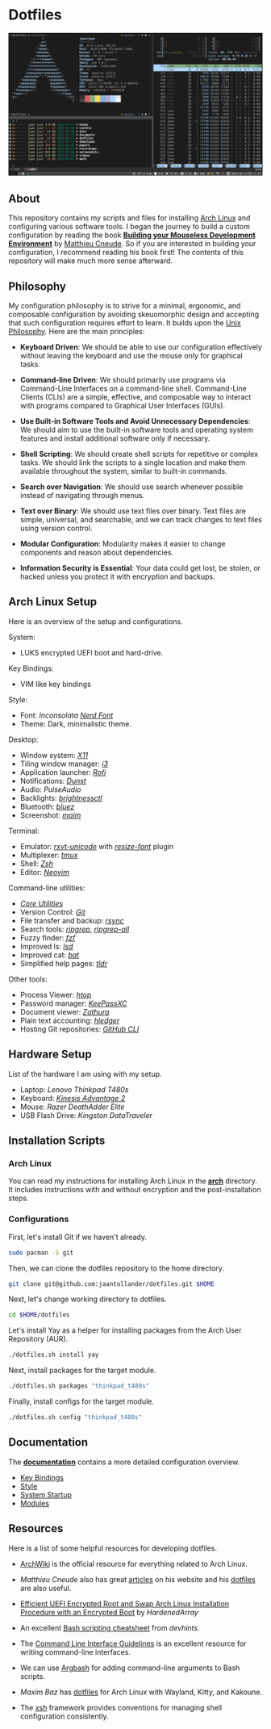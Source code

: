 # Dotfiles
![](./docs/images/desktop.png)


## About
This repository contains my scripts and files for installing [Arch Linux](https://archlinux.org/) and configuring various software tools. I began the journey to build a custom configuration by reading the book [**Building your Mouseless Development Environment**](https://themouseless.dev/) by [Matthieu Cneude](https://github.com/Phantas0s). So if you are interested in building your configuration, I recommend reading his book first! The contents of this repository will make much more sense afterward.


## Philosophy
My configuration philosophy is to strive for a minimal, ergonomic, and composable configuration by avoiding skeuomorphic design and accepting that such configuration requires effort to learn. It builds upon the [Unix Philosophy](https://en.wikipedia.org/wiki/Unix_philosophy). Here are the main principles:

- **Keyboard Driven**: We should be able to use our configuration effectively without leaving the keyboard and use the mouse only for graphical tasks.

- **Command-line Driven**: We should primarily use programs via Command-Line Interfaces on a command-line shell. Command-Line Clients (CLIs) are a simple, effective, and composable way to interact with programs compared to Graphical User Interfaces (GUIs).

- **Use Built-in Software Tools and Avoid Unnecessary Dependencies**: We should aim to use the built-in software tools and operating system features and install additional software only if necessary.

- **Shell Scripting**: We should create shell scripts for repetitive or complex tasks. We should link the scripts to a single location and make them available throughout the system, similar to built-in commands.

- **Search over Navigation**: We should use search whenever possible instead of navigating through menus.

- **Text over Binary**: We should use text files over binary. Text files are simple, universal, and searchable, and we can track changes to text files using version control.

- **Modular Configuration**: Modularity makes it easier to change components and reason about dependencies.

- **Information Security is Essential**: Your data could get lost, be stolen, or hacked unless you protect it with encryption and backups.


## Arch Linux Setup
Here is an overview of the setup and configurations. 

System:

- LUKS encrypted UEFI boot and hard-drive.

Key Bindings: 

- VIM like key bindings

Style: 

- Font: *Inconsolata* [*Nerd Font*](https://www.nerdfonts.com/) 
- Theme: Dark, minimalistic theme.

Desktop:

- Window system: [*X11*](https://www.x.org/)
- Tiling window manager: [*i3*](https://i3wm.org/)
- Application launcher: [*Rofi*](https://github.com/davatorium/rofi)
- Notifications: [*Dunst*](https://dunst-project.org/)
- Audio: *PulseAudio*
- Backlights: [*brightnessctl*](https://github.com/Hummer12007/brightnessctl)
- Bluetooth: [*bluez*](http://www.bluez.org/)
- Screenshot: [*maim*](https://github.com/naelstrof/maim)

Terminal:

- Emulator: [*rxvt-unicode*](https://wiki.archlinux.org/title/rxvt-unicode) with [*resize-font*](https://github.com/simmel/urxvt-resize-font) plugin
- Multiplexer: [*tmux*](https://github.com/tmux/tmux)
- Shell: [*Zsh*](https://wiki.archlinux.org/title/zsh)
- Editor: [*Neovim*](https://neovim.io/)

Command-line utilities: 

- [*Core Utilities*](https://wiki.archlinux.org/title/Core_utilities)
- Version Control: [*Git*](https://git-scm.com/)
- File transfer and backup: [*rsync*](https://rsync.samba.org/)
- Search tools: [*ripgrep*](https://github.com/BurntSushi/ripgrep), [*ripgrep-all*](https://github.com/phiresky/ripgrep-all)
- Fuzzy finder: [*fzf*](https://github.com/junegunn/fzf)
- Improved ls: [*lsd*](https://github.com/Peltoche/lsd)
- Improved cat: [*bat*](https://github.com/sharkdp/bat)
- Simplified help pages: [*tldr*](https://tldr.sh/)

Other tools:

- Process Viewer: [*htop*](https://htop.dev/)
- Password manager: [*KeePassXC*](https://keepassxc.org)
- Document viewer: [*Zathura*](https://pwmt.org/projects/zathura/)
- Plain text accounting: [*hledger*](https://hledger.org/)
- Hosting Git repositories: [*GitHub CLI*](https://cli.github.com/)


## Hardware Setup
List of the hardware I am using with my setup.

- Laptop: *Lenovo Thinkpad T480s*
- Keyboard: [*Kinesis Advantage 2*](https://kinesis-ergo.com/keyboards/advantage2-keyboard/)
- Mouse: *Razer DeathAdder Elite*
- USB Flash Drive: *Kingston DataTraveler*


## Installation Scripts
### Arch Linux
You can read my instructions for installing Arch Linux in the [**arch**](./arch) directory. It includes instructions with and without encryption and the post-installation steps.

### Configurations 
First, let's install Git if we haven't already.

```bash
sudo pacman -S git
```

Then, we can clone the dotfiles repository to the home directory. 

```bash
git clone git@github.com:jaantollander/dotfiles.git $HOME
```

Next, let's change working directory to dotfiles.

```bash
cd $HOME/dotfiles
```

Let's install Yay as a helper for installing packages from the Arch User Repository (AUR).

```bash
./dotfiles.sh install yay
```

Next, install packages for the target module.

```bash
./dotfiles.sh packages "thinkpad_t480s"
```

Finally, install configs for the target module.

```bash
./dotfiles.sh config "thinkpad_t480s"
```


## Documentation
The [**documentation**](./docs) contains a more detailed configuration overview.

- [Key Bindings](./docs/key-bindings.md)
- [Style](./docs/style.md)
- [System Startup](./docs/system-startup.md)
- [Modules](./docs/modules.md)


## Resources
Here is a list of some helpful resources for developing dotfiles.

- [ArchWiki](https://wiki.archlinux.org/) is the official resource for everything related to Arch Linux.

- *Matthieu Cneude* also has great [articles](https://thevaluable.dev/) on his website and his [dotfiles](https://github.com/Phantas0s/.dotfiles) are also useful. 

- [Efficient UEFI Encrypted Root and Swap Arch Linux Installation Procedure with an Encrypted Boot](https://gist.github.com/HardenedArray/ee3041c04165926fca02deca675effe1) by *HardenedArray*

- An excellent [Bash scripting cheatsheet](https://devhints.io/bash) from *devhints*.

- The [Command Line Interface Guidelines](https://clig.dev/) is an excellent resource for writing command-line interfaces.

- We can use [Argbash](https://argbash.io/) for adding command-line arguments to Bash scripts.

- *Maxim Baz* has [dotfiles](https://github.com/maximbaz/dotfiles) for Arch Linux with Wayland, Kitty, and Kakoune.

- The [xsh](https://github.com/sgleizes/xsh) framework provides conventions for managing shell configuration consistently.
